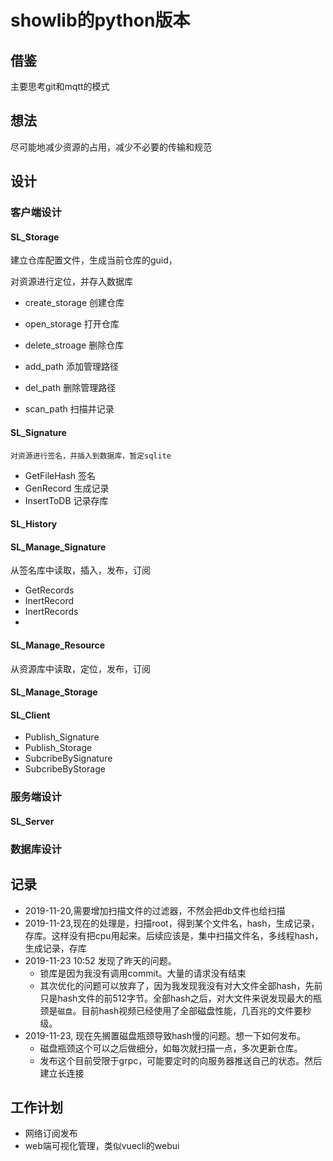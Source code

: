 # showlib的python版本

## 借鉴

主要思考git和mqtt的模式

## 想法

尽可能地减少资源的占用，减少不必要的传输和规范

## 设计

### 客户端设计

#### SL_Storage

建立仓库配置文件，生成当前仓库的guid，

对资源进行定位，并存入数据库

* create_storage        创建仓库
* open_storage          打开仓库
* delete_stroage        删除仓库

* add_path              添加管理路径
* del_path              删除管理路径
* scan_path             扫描并记录

#### SL_Signature
    
    对资源进行签名，并插入到数据库，暂定sqlite

* GetFileHash   签名
* GenRecord     生成记录
* InsertToDB    记录存库

#### SL_History

#### SL_Manage_Signature

从签名库中读取，插入，发布，订阅

* GetRecords
* InertRecord
* InertRecords
* 

#### SL_Manage_Resource
从资源库中读取，定位，发布，订阅
#### SL_Manage_Storage

#### SL_Client

* Publish_Signature
* Publish_Storage
* SubcribeBySignature
* SubcribeByStorage

### 服务端设计

#### SL_Server

### 数据库设计

## 记录

* 2019-11-20,需要增加扫描文件的过滤器，不然会把db文件也给扫描
* 2019-11-23,现在的处理是，扫描root，得到某个文件名，hash，生成记录，存库。这样没有把cpu用起来。后续应该是，集中扫描文件名，多线程hash，生成记录，存库
* 2019-11-23 10:52 发现了昨天的问题。
    * 锁库是因为我没有调用commit。大量的请求没有结束
    * 其次优化的问题可以放弃了，因为我发现我没有对大文件全部hash，先前只是hash文件的前512字节。全部hash之后，对大文件来说发现最大的瓶颈是`磁盘`。目前hash视频已经使用了全部磁盘性能，几百兆的文件要秒级。
* 2019-11-23, 现在先搁置磁盘瓶颈导致hash慢的问题。想一下如何发布。
    * 磁盘瓶颈这个可以之后做细分，如每次就扫描一点，多次更新仓库。
    * 发布这个目前受限于grpc，可能要定时的向服务器推送自己的状态。然后建立长连接

## 工作计划

* 网络订阅发布
* web端可视化管理，类似vuecli的webui